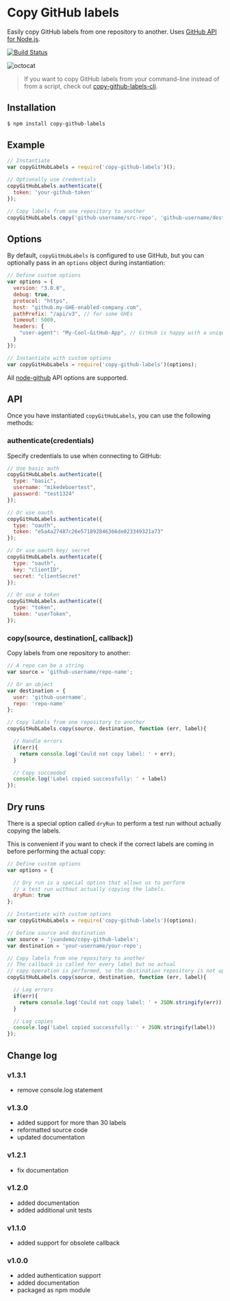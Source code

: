 # Copy GitHub labels

Easily copy GitHub labels from one repository to another. Uses [GitHub API for Node.js](https://github.com/mikedeboer/node-github).

[![Build Status](https://travis-ci.org/jvandemo/copy-github-labels.svg?branch=master)](https://travis-ci.org/jvandemo/copy-github-labels)

![octocat](https://cloud.githubusercontent.com/assets/1859381/5422531/40186cf0-8287-11e4-941c-96cabdb3fb24.jpg)

> If you want to copy GitHub labels from your command-line instead of from a script, check out [copy-github-labels-cli](https://github.com/jvandemo/copy-github-labels-cli).

## Installation

```bash
$ npm install copy-github-labels
```

## Example

```javascript
// Instantiate
var copyGitHubLabels = require('copy-github-labels')();

// Optionally use credentials
copyGitHubLabels.authenticate({
  token: 'your-github-token'
});

// Copy labels from one repository to another
copyGitHubLabels.copy('github-username/src-repo', 'github-username/dest-repo');

```

## Options

By default, `copyGitHubLabels` is configured to use GitHub, but you can optionally pass in an `options` object during instantiation:

```javascript
// Define custom options
var options = {
  version: "3.0.0",
  debug: true,
  protocol: "https",
  host: "github.my-GHE-enabled-company.com",
  pathPrefix: "/api/v3", // for some GHEs
  timeout: 5000,
  headers: {
    "user-agent": "My-Cool-GitHub-App", // GitHub is happy with a unique user agent
  }
});

// Instantiate with custom options
var copyGitHubLabels = require('copy-github-labels')(options);
```

All [node-github](https://github.com/mikedeboer/node-github) API options are supported.

## API

Once you have instantiated `copyGitHubLabels`, you can use the following methods:

### authenticate(credentials)

Specify credentials to use when connecting to GitHub:

```javascript
// Use basic auth
copyGitHubLabels.authenticate({
  type: "basic",
  username: "mikedeboertest",
  password: "test1324"
});

// Or use oauth
copyGitHubLabels.authenticate({
  type: "oauth",
  token: "e5a4a27487c26e571892846366de023349321a73"
});

// Or use oauth key/ secret
copyGitHubLabels.authenticate({
  type: "oauth",
  key: "clientID",
  secret: "clientSecret"
});

// Or use a token
copyGitHubLabels.authenticate({
  type: "token",
  token: "userToken",
});
```

### copy(source, destination[, callback])

Copy labels from one repository to another:

```javascript
// A repo can be a string
var source = 'github-username/repo-name';

// Or an object
var destination = {
  user: 'github-username',
  repo: 'repo-name'
};

// Copy labels from one repository to another
copyGitHubLabels.copy(source, destination, function (err, label){

  // Handle errors
  if(err){
  	return console.log('Could not copy label: ' + err);
  }

  // Copy succeeded
  console.log('Label copied successfully: ' + label)
});
```

## Dry runs

There is a special option called `dryRun` to perform a test run without actually copying the labels.

This is convenient if you want to check if the correct labels are coming in before performing the actual copy:

```javascript
// Define custom options
var options = {

  // Dry run is a special option that allows us to perform
  // a test run without actually copying the labels.
  dryRun: true
};

// Instantiate with custom options
var copyGitHubLabels = require('copy-github-labels')(options);

// Define source and destination
var source = 'jvandemo/copy-github-labels';
var destination = 'your-username/your-repo';

// Copy labels from one repository to another
// The callback is called for every label but no actual
// copy operation is performed, so the destination repository is not updated.
copyGitHubLabels.copy(source, destination, function (err, label){

  // Log errors
  if(err){
    return console.log('Could not copy label: ' + JSON.stringify(err));
  }

  // Log copies
  console.log('Label copied successfully: ' + JSON.stringify(label))
});

```

## Change log

### v1.3.1

- remove console.log statement

### v1.3.0

- added support for more than 30 labels
- reformatted source code
- updated documentation

### v1.2.1

- fix documentation

### v1.2.0

- added documentation
- added additional unit tests

### v1.1.0

- added support for obsolete callback

### v1.0.0

- added authentication support
- added documentation
- packaged as npm module
